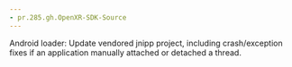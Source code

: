 ```yaml
---
- pr.285.gh.OpenXR-SDK-Source
---
```

Android loader: Update vendored jnipp project, including crash/exception fixes if an application manually attached or detached a thread.
